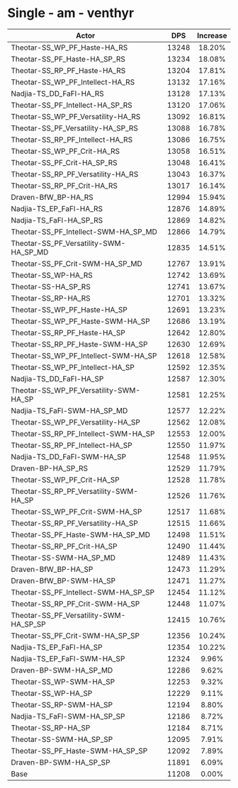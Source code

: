 # Single - am - venthyr
| Actor | DPS | Increase |
|---|:---:|:---:|
|Theotar-SS_WP_PF_Haste-HA_RS|13248|18.20%|
|Theotar-SS_PF_Haste-HA_SP_RS|13234|18.08%|
|Theotar-SS_RP_PF_Haste-HA_RS|13204|17.81%|
|Theotar-SS_WP_PF_Intellect-HA_RS|13132|17.16%|
|Nadjia-TS_DD_FaFl-HA_RS|13128|17.13%|
|Theotar-SS_PF_Intellect-HA_SP_RS|13120|17.06%|
|Theotar-SS_WP_PF_Versatility-HA_RS|13092|16.81%|
|Theotar-SS_PF_Versatility-HA_SP_RS|13088|16.78%|
|Theotar-SS_RP_PF_Intellect-HA_RS|13086|16.75%|
|Theotar-SS_WP_PF_Crit-HA_RS|13058|16.51%|
|Theotar-SS_PF_Crit-HA_SP_RS|13048|16.41%|
|Theotar-SS_RP_PF_Versatility-HA_RS|13043|16.37%|
|Theotar-SS_RP_PF_Crit-HA_RS|13017|16.14%|
|Draven-BfW_BP-HA_RS|12994|15.94%|
|Nadjia-TS_EP_FaFl-HA_RS|12876|14.89%|
|Nadjia-TS_FaFl-HA_SP_RS|12869|14.82%|
|Theotar-SS_PF_Intellect-SWM-HA_SP_MD|12866|14.79%|
|Theotar-SS_PF_Versatility-SWM-HA_SP_MD|12835|14.51%|
|Theotar-SS_PF_Crit-SWM-HA_SP_MD|12767|13.91%|
|Theotar-SS_WP-HA_RS|12742|13.69%|
|Theotar-SS-HA_SP_RS|12741|13.67%|
|Theotar-SS_RP-HA_RS|12701|13.32%|
|Theotar-SS_WP_PF_Haste-HA_SP|12691|13.23%|
|Theotar-SS_WP_PF_Haste-SWM-HA_SP|12686|13.19%|
|Theotar-SS_RP_PF_Haste-HA_SP|12642|12.80%|
|Theotar-SS_RP_PF_Haste-SWM-HA_SP|12630|12.69%|
|Theotar-SS_WP_PF_Intellect-SWM-HA_SP|12618|12.58%|
|Theotar-SS_WP_PF_Intellect-HA_SP|12592|12.35%|
|Nadjia-TS_DD_FaFl-HA_SP|12587|12.30%|
|Theotar-SS_WP_PF_Versatility-SWM-HA_SP|12581|12.25%|
|Nadjia-TS_FaFl-SWM-HA_SP_MD|12577|12.22%|
|Theotar-SS_WP_PF_Versatility-HA_SP|12562|12.08%|
|Theotar-SS_RP_PF_Intellect-SWM-HA_SP|12553|12.00%|
|Theotar-SS_RP_PF_Intellect-HA_SP|12550|11.97%|
|Nadjia-TS_DD_FaFl-SWM-HA_SP|12548|11.95%|
|Draven-BP-HA_SP_RS|12529|11.79%|
|Theotar-SS_WP_PF_Crit-HA_SP|12528|11.78%|
|Theotar-SS_RP_PF_Versatility-SWM-HA_SP|12526|11.76%|
|Theotar-SS_WP_PF_Crit-SWM-HA_SP|12517|11.68%|
|Theotar-SS_RP_PF_Versatility-HA_SP|12515|11.66%|
|Theotar-SS_PF_Haste-SWM-HA_SP_MD|12498|11.51%|
|Theotar-SS_RP_PF_Crit-HA_SP|12490|11.44%|
|Theotar-SS-SWM-HA_SP_MD|12489|11.43%|
|Draven-BfW_BP-HA_SP|12473|11.29%|
|Draven-BfW_BP-SWM-HA_SP|12471|11.27%|
|Theotar-SS_PF_Intellect-SWM-HA_SP_SP|12454|11.12%|
|Theotar-SS_RP_PF_Crit-SWM-HA_SP|12448|11.07%|
|Theotar-SS_PF_Versatility-SWM-HA_SP_SP|12415|10.76%|
|Theotar-SS_PF_Crit-SWM-HA_SP_SP|12356|10.24%|
|Nadjia-TS_EP_FaFl-HA_SP|12354|10.22%|
|Nadjia-TS_EP_FaFl-SWM-HA_SP|12324|9.96%|
|Draven-BP-SWM-HA_SP_MD|12286|9.62%|
|Theotar-SS_WP-SWM-HA_SP|12253|9.32%|
|Theotar-SS_WP-HA_SP|12229|9.11%|
|Theotar-SS_RP-SWM-HA_SP|12194|8.80%|
|Nadjia-TS_FaFl-SWM-HA_SP_SP|12186|8.72%|
|Theotar-SS_RP-HA_SP|12184|8.71%|
|Theotar-SS-SWM-HA_SP_SP|12095|7.91%|
|Theotar-SS_PF_Haste-SWM-HA_SP_SP|12092|7.89%|
|Draven-BP-SWM-HA_SP_SP|11891|6.09%|
|Base|11208|0.00%|
